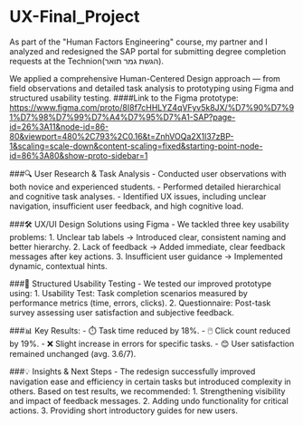 # UX-Final_Project

As part of the "Human Factors Engineering" course, my partner and I analyzed and redesigned the SAP portal for submitting degree completion requests at the Technion(הגשת גמר תואר).

We applied a comprehensive Human-Centered Design approach — from field observations and detailed task analysis to prototyping using Figma and structured usability testing.
####Link to the Figma prototype:
https://www.figma.com/proto/8I8f7cHHLYZ4qVFyv5k8JX/%D7%90%D7%91%D7%98%D7%99%D7%A4%D7%95%D7%A1-SAP?page-id=26%3A11&node-id=86-80&viewport=480%2C793%2C0.16&t=ZnhVOQa2X1l37zBP-1&scaling=scale-down&content-scaling=fixed&starting-point-node-id=86%3A80&show-proto-sidebar=1

###🔍 User Research & Task Analysis
      - Conducted user observations with both novice and experienced students.
      - Performed detailed hierarchical and cognitive task analyses.
      - Identified UX issues, including unclear navigation, insufficient user feedback, and high cognitive load.

###🛠️ UX/UI Design Solutions using Figma
      - We tackled three key usability problems:
         1. Unclear tab labels → Introduced clear, consistent naming and better hierarchy.
         2. Lack of feedback → Added immediate, clear feedback messages after key actions.
         3. Insufficient user guidance → Implemented dynamic, contextual hints.

###🧪 Structured Usability Testing
      - We tested our improved prototype using:
         1. Usability Test: Task completion scenarios measured by performance metrics (time, errors, clicks).
         2. Questionnaire: Post-task survey assessing user satisfaction and subjective feedback.

###📊 Key Results:
      - ⏱️ Task time reduced by 18%.
      - 🖱️ Click count reduced by 19%.
      - ❌ Slight increase in errors for specific tasks.
      - 😊 User satisfaction remained unchanged (avg. 3.6/7).

###💡 Insights & Next Steps
      - The redesign successfully improved navigation ease and efficiency in certain tasks but introduced
         complexity in others. Based on test results, we recommended:
         1. Strengthening visibility and impact of feedback messages.
         2. Adding undo functionality for critical actions.
         3. Providing short introductory guides for new users.
